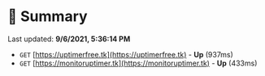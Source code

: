 # 📖 Summary
Last updated: **9/6/2021, 5:36:14 PM**

- `GET` [https://uptimerfree.tk](https://uptimerfree.tk) - **Up** (937ms)
- `GET` [https://monitoruptimer.tk](https://monitoruptimer.tk) - **Up** (433ms)
